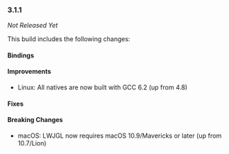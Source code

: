 ### 3.1.1

_Not Released Yet_

This build includes the following changes:

#### Bindings

#### Improvements

- Linux: All natives are now built with GCC 6.2 (up from 4.8)

#### Fixes

#### Breaking Changes

- macOS: LWJGL now requires macOS 10.9/Mavericks or later (up from 10.7/Lion)